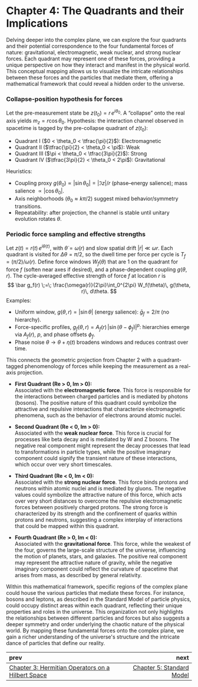 # Chapter 4: The Quadrants and their Implications

Delving deeper into the complex plane, we can explore the four quadrants and their potential correspondence to the four fundamental forces of nature: gravitational, electromagnetic, weak nuclear, and strong nuclear forces. Each quadrant may represent one of these forces, providing a unique perspective on how they interact and manifest in the physical world. This conceptual mapping allows us to visualize the intricate relationships between these forces and the particles that mediate them, offering a mathematical framework that could reveal a hidden order to the universe.

### Collapse-position hypothesis for forces

Let the pre-measurement state be $z(t_0) = r\,e^{i\theta_0}$. A “collapse” onto the real axis yields $m_z = r \cos \theta_0$. Hypothesis: the interaction channel observed in spacetime is tagged by the pre-collapse quadrant of $z(t_0)$:

- Quadrant I ($0 < \theta_0 < \tfrac{\pi}{2}$): Electromagnetic
- Quadrant II ($\tfrac{\pi}{2} < \theta_0 < \pi$): Weak
- Quadrant III ($\pi < \theta_0 < \tfrac{3\pi}{2}$): Strong
- Quadrant IV ($\tfrac{3\pi}{2} < \theta_0 < 2\pi$): Gravitational

Heuristics:
- Coupling proxy $g(\theta_0) \propto |\sin \theta_0| = \lvert \Im z \rvert / r$ (phase–energy salience); mass salience $\propto |\cos \theta_0|$.
- Axis neighborhoods ($\theta_0 \approx k\pi/2$) suggest mixed behavior/symmetry transitions.
- Repeatability: after projection, the channel is stable until unitary evolution rotates $\theta$.

### Periodic force sampling and effective strengths

Let $z(t) = r(t)\,e^{i\theta(t)}$, with $\dot{\theta}=\omega(r)$ and slow spatial drift $\lvert \dot r \rvert \ll \omega r$. Each quadrant is visited for $\Delta\theta=\pi/2$, so the dwell time per force per cycle is $T_f = (\pi/2)/\omega(r)$. Define force windows $W_f(\theta)$ that are 1 on the quadrant for force $f$ (soften near axes if desired), and a phase-dependent coupling $g(\theta,r)$. The cycle-averaged effective strength of force $f$ at location $r$ is
$$
\bar g_f(r) \;=\; \frac{\omega(r)}{2\pi}\int_0^{2\pi} W_f(\theta)\, g(\theta, r)\, d\theta.
$$
Examples:
- Uniform window, $g(\theta,r)=|\sin\theta|$ (energy salience): $\bar g_f = 2/\pi$ (no hierarchy).
- Force-specific profiles, $g_f(\theta,r)=A_f(r)\,|\sin(\theta-\phi_f)|^{p}$: hierarchies emerge via $A_f(r)$, $p$, and phase offsets $\phi_f$.
- Phase noise $\theta \to \theta+\eta(t)$ broadens windows and reduces contrast over time.

This connects the geometric projection from Chapter 2 with a quadrant-tagged phenomenology of forces while keeping the measurement as a real-axis projection.

- **First Quadrant (Re > 0, Im > 0):**  
  Associated with the **electromagnetic force**. This force is responsible for the interactions between charged particles and is mediated by photons (bosons). The positive nature of this quadrant could symbolize the attractive and repulsive interactions that characterize electromagnetic phenomena, such as the behavior of electrons around atomic nuclei.

- **Second Quadrant (Re < 0, Im > 0):**  
  Associated with the **weak nuclear force**. This force is crucial for processes like beta decay and is mediated by W and Z bosons. The negative real component might represent the decay processes that lead to transformations in particle types, while the positive imaginary component could signify the transient nature of these interactions, which occur over very short timescales.

- **Third Quadrant (Re < 0, Im < 0):**  
  Associated with the **strong nuclear force**. This force binds protons and neutrons within atomic nuclei and is mediated by gluons. The negative values could symbolize the attractive nature of this force, which acts over very short distances to overcome the repulsive electromagnetic forces between positively charged protons. The strong force is characterized by its strength and the confinement of quarks within protons and neutrons, suggesting a complex interplay of interactions that could be mapped within this quadrant.

- **Fourth Quadrant (Re > 0, Im < 0):**  
  Associated with the **gravitational force**. This force, while the weakest of the four, governs the large-scale structure of the universe, influencing the motion of planets, stars, and galaxies. The positive real component may represent the attractive nature of gravity, while the negative imaginary component could reflect the curvature of spacetime that arises from mass, as described by general relativity.

Within this mathematical framework, specific regions of the complex plane could house the various particles that mediate these forces. For instance, bosons and leptons, as described in the Standard Model of particle physics, could occupy distinct areas within each quadrant, reflecting their unique properties and roles in the universe. This organization not only highlights the relationships between different particles and forces but also suggests a deeper symmetry and order underlying the chaotic nature of the physical world. By mapping these fundamental forces onto the complex plane, we gain a richer understanding of the universe's structure and the intricate dance of particles that define our reality.

| prev | next |
| :--- | ---: |
| [Chapter 3: Hermitian Operators on a Hilbert Space](./CHAPTER3.md) | [Chapter 5: Standard Model](./CHAPTER5.md) |
